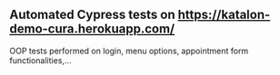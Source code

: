 ## Automated Cypress tests on https://katalon-demo-cura.herokuapp.com/
OOP tests performed on login, menu options, appointment form functionalities,...
